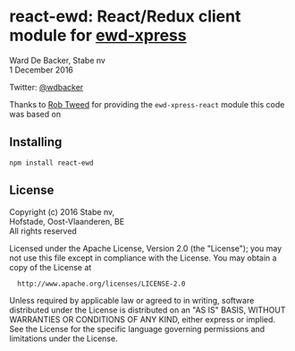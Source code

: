 # react-ewd: React/Redux client module for [ewd-xpress](https://www.npmjs.com/package/ewd-xpress)

Ward De Backer, Stabe nv  
1 December 2016

Twitter: [@wdbacker](https://twitter.com/wdbacker)

Thanks to [Rob Tweed](https://github.com/robtweed) for providing the `ewd-xpress-react` module this code was based on

## Installing

    npm install react-ewd

## License

 Copyright (c) 2016 Stabe nv,  
 Hofstade, Oost-Vlaanderen, BE  
 All rights reserved

  Licensed under the Apache License, Version 2.0 (the "License");
  you may not use this file except in compliance with the License.
  You may obtain a copy of the License at

      http://www.apache.org/licenses/LICENSE-2.0

  Unless required by applicable law or agreed to in writing, software
  distributed under the License is distributed on an "AS IS" BASIS,
  WITHOUT WARRANTIES OR CONDITIONS OF ANY KIND, either express or implied.
  See the License for the specific language governing permissions and
  limitations under the License.
